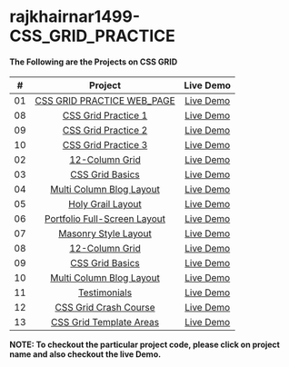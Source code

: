 # rajkhairnar1499-CSS_GRID_PRACTICE

#### The Following are the Projects on CSS GRID


|  #  |            Project             | Live Demo |
| :-: | :----------------------------: | :-------: |
| 01  |       [CSS GRID PRACTICE WEB_PAGE](https://github.com/Rajkhairnar1499/rajkhairnar1499-CSS_GRID_PRACTICE/tree/main/CSS%20GRID%20Practice%20Web_Page)       | [Live Demo](https://rajkhairnar1499-css-grid-practice.vercel.app/)  |
| 08  |       [CSS Grid Practice 1](https://github.com/Rajkhairnar1499/rajkhairnar1499-CSS_GRID_PRACTICE/blob/main/CSS%20GRID%20Projects/P-1.html)      | [Live Demo](https://rajkhairnar1499-css-grid-practice-4nsn.vercel.app/P-1.html)  |
| 09  |      [CSS Grid Practice 2](https://github.com/Rajkhairnar1499/rajkhairnar1499-CSS_GRID_PRACTICE/blob/main/CSS%20GRID%20Projects/P-2.html)       | [Live Demo](https://rajkhairnar1499-css-grid-practice-4nsn.vercel.app/P-2.html)  |
| 10  |        [CSS Grid Practice 3](https://github.com/Rajkhairnar1499/rajkhairnar1499-CSS_GRID_PRACTICE/blob/main/CSS%20GRID%20Projects/P-3.html)       | [Live Demo](https://rajkhairnar1499-css-grid-practice-4nsn.vercel.app/P-3.html)  |
| 02  |     [12-Column Grid](https://github.com/Rajkhairnar1499/rajkhairnar1499-CSS_GRID_PRACTICE/blob/main/CSS%20GRID%20Projects/12-col.html)    | [Live Demo](https://rajkhairnar1499-css-grid-practice-4nsn.vercel.app/12-col.html)  |
| 03  |    [CSS Grid Basics](https://github.com/Rajkhairnar1499/rajkhairnar1499-CSS_GRID_PRACTICE/blob/main/CSS%20GRID%20Projects/Basics.html)     | [Live Demo](https://rajkhairnar1499-css-grid-practice-4nsn.vercel.app/Basics.html)  |
| 04  |  [Multi Column Blog Layout](https://github.com/Rajkhairnar1499/rajkhairnar1499-CSS_GRID_PRACTICE/blob/main/CSS%20GRID%20Projects/Blog.html)  | [Live Demo](https://rajkhairnar1499-css-grid-practice-4nsn.vercel.app/Blog.html)  |
| 05  | [Holy Grail Layout](https://github.com/Rajkhairnar1499/rajkhairnar1499-CSS_GRID_PRACTICE/blob/main/CSS%20GRID%20Projects/Holy%20Grail.html)  | [Live Demo](https://vanillawebprojects.com/projects/dom-array-methods/)  |
| 06  |    [Portfolio Full-Screen Layout](https://github.com/Rajkhairnar1499/rajkhairnar1499-CSS_GRID_PRACTICE/blob/main/CSS%20GRID%20Projects/Layout.html)    | [Live Demo](https://rajkhairnar1499-css-grid-practice-4nsn.vercel.app/Layout.html)  |
| 07  |        [Masonry Style Layout](https://github.com/Rajkhairnar1499/rajkhairnar1499-CSS_GRID_PRACTICE/blob/main/CSS%20GRID%20Projects/Masonry.html)       | [Live Demo](https://rajkhairnar1499-css-grid-practice-4nsn.vercel.app/Masonry.html)  |
| 08  |     [12-Column Grid](https://github.com/Rajkhairnar1499/rajkhairnar1499-CSS_GRID_PRACTICE/blob/main/CSS%20GRID%20Projects/12-col.html)    | [Live Demo](https://rajkhairnar1499-css-grid-practice-4nsn.vercel.app/12-col.html)  |
| 09  |    [CSS Grid Basics](https://github.com/Rajkhairnar1499/rajkhairnar1499-CSS_GRID_PRACTICE/blob/main/CSS%20GRID%20Projects/Basics.html)     | [Live Demo](https://rajkhairnar1499-css-grid-practice-4nsn.vercel.app/Basics.html)  |
| 10  |  [Multi Column Blog Layout](https://github.com/Rajkhairnar1499/rajkhairnar1499-CSS_GRID_PRACTICE/blob/main/CSS%20GRID%20Projects/Blog.html)  | [Live Demo](https://rajkhairnar1499-css-grid-practice-4nsn.vercel.app/Blog.html)  |
| 11  |     [Testimonials](https://github.com/Rajkhairnar1499/rajkhairnar1499-CSS_GRID_PRACTICE/blob/main/CSS%20GRID%20Projects/Testimonials.html)     | [Live Demo](https://rajkhairnar1499-css-grid-practice-4nsn.vercel.app/Testimonials.html)  |
| 12  |        [CSS Grid Crash Course](https://github.com/Rajkhairnar1499/rajkhairnar1499-CSS_GRID_PRACTICE/blob/main/CSS%20GRID%20Projects/grid.html)     | [Live Demo](https://rajkhairnar1499-css-grid-practice-4nsn.vercel.app/grid.html)  |
| 13  |     [CSS Grid Template Areas](https://github.com/Rajkhairnar1499/rajkhairnar1499-CSS_GRID_PRACTICE/blob/main/CSS%20GRID%20Projects/grid2.html)    | [Live Demo](https://rajkhairnar1499-css-grid-practice-4nsn.vercel.app/grid2.html)  |


**NOTE: To checkout the particular project code, please click on project name and also checkout the live Demo.** 
